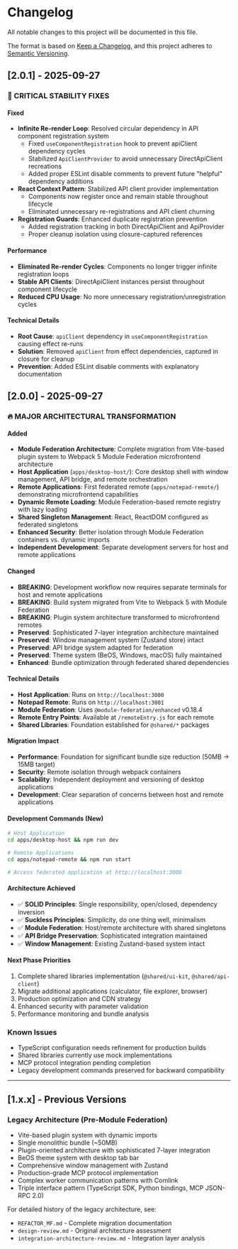 # Changelog

All notable changes to this project will be documented in this file.

The format is based on [Keep a Changelog](https://keepachangelog.com/en/1.0.0/),
and this project adheres to [Semantic Versioning](https://semver.org/spec/v2.0.0.html).

## [2.0.1] - 2025-09-27

### 🔧 CRITICAL STABILITY FIXES

#### Fixed
- **Infinite Re-render Loop**: Resolved circular dependency in API component registration system
  - Fixed `useComponentRegistration` hook to prevent apiClient dependency cycles
  - Stabilized `ApiClientProvider` to avoid unnecessary DirectApiClient recreations
  - Added proper ESLint disable comments to prevent future "helpful" dependency additions
- **React Context Pattern**: Stabilized API client provider implementation
  - Components now register once and remain stable throughout lifecycle
  - Eliminated unnecessary re-registrations and API client churning
- **Registration Guards**: Enhanced duplicate registration prevention
  - Added registration tracking in both DirectApiClient and ApiProvider
  - Proper cleanup isolation using closure-captured references

#### Performance
- **Eliminated Re-render Cycles**: Components no longer trigger infinite registration loops
- **Stable API Clients**: DirectApiClient instances persist throughout component lifecycle
- **Reduced CPU Usage**: No more unnecessary registration/unregistration cycles

#### Technical Details
- **Root Cause**: `apiClient` dependency in `useComponentRegistration` causing effect re-runs
- **Solution**: Removed `apiClient` from effect dependencies, captured in closure for cleanup
- **Prevention**: Added ESLint disable comments with explanatory documentation

## [2.0.0] - 2025-09-27

### 🔥 MAJOR ARCHITECTURAL TRANSFORMATION

#### Added
- **Module Federation Architecture**: Complete migration from Vite-based plugin system to Webpack 5 Module Federation microfrontend architecture
- **Host Application** (`apps/desktop-host/`): Core desktop shell with window management, API bridge, and remote orchestration
- **Remote Applications**: First federated remote (`apps/notepad-remote/`) demonstrating microfrontend capabilities
- **Dynamic Remote Loading**: Module Federation-based remote registry with lazy loading
- **Shared Singleton Management**: React, ReactDOM configured as federated singletons
- **Enhanced Security**: Better isolation through Module Federation containers vs. dynamic imports
- **Independent Development**: Separate development servers for host and remote applications

#### Changed
- **BREAKING**: Development workflow now requires separate terminals for host and remote applications
- **BREAKING**: Build system migrated from Vite to Webpack 5 with Module Federation
- **BREAKING**: Plugin system architecture transformed to microfrontend remotes
- **Preserved**: Sophisticated 7-layer integration architecture maintained
- **Preserved**: Window management system (Zustand store) intact
- **Preserved**: API bridge system adapted for federation
- **Preserved**: Theme system (BeOS, Windows, macOS) fully maintained
- **Enhanced**: Bundle optimization through federated shared dependencies

#### Technical Details
- **Host Application**: Runs on `http://localhost:3000`
- **Notepad Remote**: Runs on `http://localhost:3001`
- **Module Federation**: Uses `@module-federation/enhanced` v0.18.4
- **Remote Entry Points**: Available at `/remoteEntry.js` for each remote
- **Shared Libraries**: Foundation established for `@shared/*` packages

#### Migration Impact
- **Performance**: Foundation for significant bundle size reduction (50MB → 15MB target)
- **Security**: Remote isolation through webpack containers
- **Scalability**: Independent deployment and versioning of desktop applications
- **Development**: Clear separation of concerns between host and remote applications

#### Development Commands (New)
```bash
# Host Application
cd apps/desktop-host && npm run dev

# Remote Applications
cd apps/notepad-remote && npm run start

# Access federated application at http://localhost:3000
```

#### Architecture Achieved
- ✅ **SOLID Principles**: Single responsibility, open/closed, dependency inversion
- ✅ **Suckless Principles**: Simplicity, do one thing well, minimalism
- ✅ **Module Federation**: Host/remote architecture with shared singletons
- ✅ **API Bridge Preservation**: Sophisticated integration maintained
- ✅ **Window Management**: Existing Zustand-based system intact

#### Next Phase Priorities
1. Complete shared libraries implementation (`@shared/ui-kit`, `@shared/api-client`)
2. Migrate additional applications (calculator, file explorer, browser)
3. Production optimization and CDN strategy
4. Enhanced security with parameter validation
5. Performance monitoring and bundle analysis

### Known Issues
- TypeScript configuration needs refinement for production builds
- Shared libraries currently use mock implementations
- MCP protocol integration pending completion
- Legacy development commands preserved for backward compatibility

---

## [1.x.x] - Previous Versions

### Legacy Architecture (Pre-Module Federation)
- Vite-based plugin system with dynamic imports
- Single monolithic bundle (~50MB)
- Plugin-oriented architecture with sophisticated 7-layer integration
- BeOS theme system with desktop tab bar
- Comprehensive window management with Zustand
- Production-grade MCP protocol implementation
- Complex worker communication patterns with Comlink
- Triple interface pattern (TypeScript SDK, Python bindings, MCP JSON-RPC 2.0)

For detailed history of the legacy architecture, see:
- `REFACTOR_MF.md` - Complete migration documentation
- `design-review.md` - Original architecture assessment
- `integration-architecture-review.md` - Integration layer analysis
